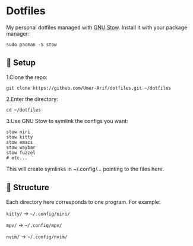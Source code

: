 # Dotfiles

My personal dotfiles managed with  [GNU Stow](https://www.gnu.org/software/stow/).
Install it with your package manager:

``` shell
sudo pacman -S stow
```

## 🔧 Setup

1.Clone the repo:

```
git clone https://github.com/Umer-Arif/dotfiles.git ~/dotfiles
```

2.Enter the directory:

```
cd ~/dotfiles
```

3.Use GNU Stow to symlink the configs you want:

```
stow niri
stow kitty
stow emacs
stow waybar
stow fuzzel
# etc...

```

This will create symlinks in ~/.config/... pointing to the files here.

## 📂 Structure

Each directory here corresponds to one program. For example:

`kitty/` → `~/.config/niri/`

`mpv/` → `~/.config/mpv/`

`nvim/` → `~/.config/nvim/`
